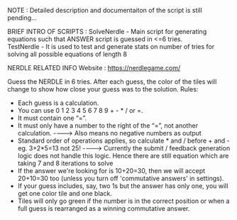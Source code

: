 NOTE : Detailed description and documentaiton of the script is still pending... 

BRIEF INTRO OF SCRIPTS :
SolveNerdle - Main script for generating equations such that ANSWER script is guessed in <=6 tries.  
TestNerdle - It is used to test and generate stats on number of tries for solving all possible equations of length 8

NERDLE RELATED INFO
Website : https://nerdlegame.com/
 
Guess the NERDLE in 6 tries. After each guess, the color of the tiles will change to show how close your guess was to the solution.
Rules:
* Each guess is a calculation.
* You can use 0 1 2 3 4 5 6 7 8 9 + - * / or =.
* It must contain one “=”.
* It must only have a number to the right of the “=”, not another calculation. 
  ----> Also means no negative numbers as output
* Standard order of operations applies, so calculate * and / before + and - eg. 3+2*5=13 not 25!
  ----> Currently the submit / feedback generation logic does not handle this logic. Hence there are still equation which are taking 7 and 8 iterations to solve
* If the answer we're looking for is 10+20=30, then we will accept 20+10=30 too (unless you turn off 'commutative answers' in settings).
* If your guess includes, say, two 1s but the answer has only one, you will get one color tile and one black.
* Tiles will only go green if the number is in the correct position or when a full guess is rearranged as a winning commutative answer.

